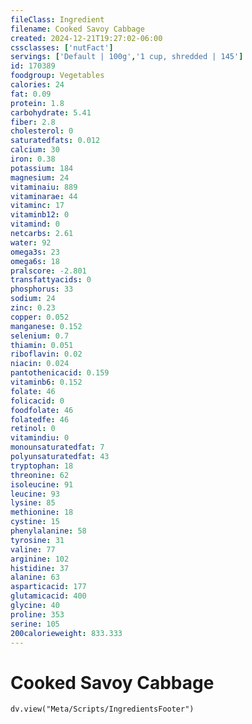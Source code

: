 ```yaml
---
fileClass: Ingredient
filename: Cooked Savoy Cabbage
created: 2024-12-21T19:27:02-06:00
cssclasses: ['nutFact']
servings: ['Default | 100g','1 cup, shredded | 145']
id: 170389
foodgroup: Vegetables
calories: 24
fat: 0.09
protein: 1.8
carbohydrate: 5.41
fiber: 2.8
cholesterol: 0
saturatedfats: 0.012
calcium: 30
iron: 0.38
potassium: 184
magnesium: 24
vitaminaiu: 889
vitaminarae: 44
vitaminc: 17
vitaminb12: 0
vitamind: 0
netcarbs: 2.61
water: 92
omega3s: 23
omega6s: 18
pralscore: -2.801
transfattyacids: 0
phosphorus: 33
sodium: 24
zinc: 0.23
copper: 0.052
manganese: 0.152
selenium: 0.7
thiamin: 0.051
riboflavin: 0.02
niacin: 0.024
pantothenicacid: 0.159
vitaminb6: 0.152
folate: 46
folicacid: 0
foodfolate: 46
folatedfe: 46
retinol: 0
vitamindiu: 0
monounsaturatedfat: 7
polyunsaturatedfat: 43
tryptophan: 18
threonine: 62
isoleucine: 91
leucine: 93
lysine: 85
methionine: 18
cystine: 15
phenylalanine: 58
tyrosine: 31
valine: 77
arginine: 102
histidine: 37
alanine: 63
asparticacid: 177
glutamicacid: 400
glycine: 40
proline: 353
serine: 105
200calorieweight: 833.333
---
```


# Cooked Savoy Cabbage

```dataviewjs
dv.view("Meta/Scripts/IngredientsFooter")
```